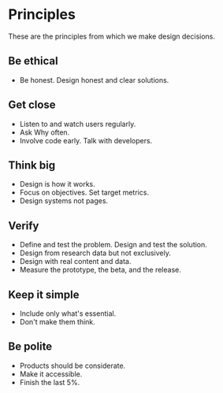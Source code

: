 # Principles

These are the principles from which we make design decisions.

## Be ethical
* Be honest. Design honest and clear solutions.

## Get close
* Listen to and watch users regularly.
* Ask Why often.
* Involve code early. Talk with developers.

## Think big
* Design is how it works.
* Focus on objectives. Set target metrics.
* Design systems not pages.

## Verify
* Define and test the problem. Design and test the solution.
* Design from research data but not exclusively.
* Design with real content and data.
* Measure the prototype, the beta, and the release.

## Keep it simple
* Include only what's essential.
* Don't make them think.

## Be polite
* Products should be considerate.
* Make it accessible.
* Finish the last 5%.